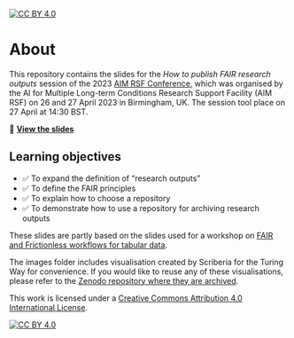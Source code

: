 [![CC BY 4.0][cc-by-shield]][cc-by]

# About
This repository contains the slides for the *How to publish FAIR research outputs* session of the 2023 [AIM RSF Conference](https://uobevents.eventsair.com/alan-turing/), which was organised by the AI for Multiple Long-term Conditions Research Support Facility (AIM RSF) on 26 and 27 April 2023 in Birmingham, UK.
The session tool place on 27 April at 14:30 BST.

:link: **[View the slides](https://aim-rsf.github.io/training/FAIR-publishing/FAIR-publishing#/title-slide)**

## Learning objectives
- ✅ To expand the definition of “research outputs”
- ✅ To define the FAIR principles
- ✅ To explain how to choose a repository
- ✅ To demonstrate how to use a repository for archiving research outputs

These slides are partly based on the slides used for a workshop on [FAIR and Frictionless workflows for tabular data](https://github.com/eirini-zormpa/frictionless-data-workshop).

The images folder includes visualisation created by Scriberia for the Turing Way for convenience.
If you would like to reuse any of these visualisations, please refer to the [Zenodo repository where they are archived](https://zenodo.org/record/7587336#.ZEot1HbMIV8).

This work is licensed under a [Creative Commons Attribution 4.0 International License][cc-by].

[![CC BY 4.0][cc-by-image]][cc-by]

[cc-by]: http://creativecommons.org/licenses/by/4.0/
[cc-by-image]: https://i.creativecommons.org/l/by/4.0/88x31.png
[cc-by-shield]: https://img.shields.io/badge/License-CC%20BY%204.0-lightgrey.svg
